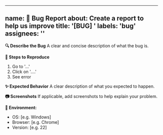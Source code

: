 
---
name: 🐛 Bug Report
about: Create a report to help us improve
title: '[BUG] '
labels: 'bug'
assignees: ''
---

**🔍 Describe the Bug**
A clear and concise description of what the bug is.

**📝 Steps to Reproduce**
1. Go to '...'
2. Click on '....'
3. See error

**✨ Expected Behavior**
A clear description of what you expected to happen.

**📷 Screenshots**
If applicable, add screenshots to help explain your problem.

**🔧 Environment:**
 - OS: [e.g. Windows]
 - Browser: [e.g. Chrome]
 - Version: [e.g. 22]
